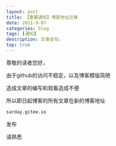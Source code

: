 ```yaml
---
layout: post
title: 【重要通知】博客地址迁移
date: 2021-9-07
categories: blog
tags: [通知]
description: 文章金句。
top: true
---
```


尊敬的读者您好，

由于github的访问不稳定，以及博客模版简陋

造成文章的编写和观看造成不便

所以即日起博客的所有文章在新的博客地址

``` bash
sarday.gitee.io
```
发布

请熟悉
